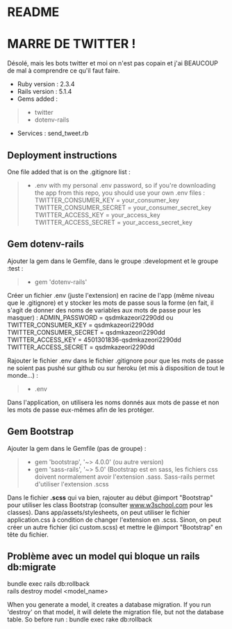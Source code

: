 # README

# MARRE DE TWITTER !
Désolé, mais les bots twitter et moi on n'est pas copain et j'ai BEAUCOUP de mal à comprendre ce qu'il faut faire.

* Ruby version : 2.3.4
* Rails version : 5.1.4
* Gems added :
> * twitter
> * dotenv-rails
* Services : send_tweet.rb


## Deployment instructions
One file added that is on the .gitignore list :
> * .env with my personal .env password, so if you're downloading the app from this repo, you should use your own .env files :
TWITTER_CONSUMER_KEY = your_consumer_key
TWITTER_CONSUMER_SECRET = your_consumer_secret_key
TWITTER_ACCESS_KEY = your_access_key
TWITTER_ACCESS_SECRET = your_access_secret_key


## Gem dotenv-rails
Ajouter la gem dans le Gemfile, dans le groupe :development et le groupe :test :
> * gem 'dotenv-rails'

Créer un fichier .env (juste l'extension) en racine de l'app (même niveau que le .gitignore) et y stocker les mots de passe sous la forme (en fait, il s'agit de donner des noms de variables aux mots de passe pour les masquer) :
ADMIN_PASSWORD = qsdmkazeori2290dd
ou
TWITTER_CONSUMER_KEY = qsdmkazeori2290dd
TWITTER_CONSUMER_SECRET =  qsdmkazeori2290dd
TWITTER_ACCESS_KEY =  4501301836-qsdmkazeori2290dd
TWITTER_ACCESS_SECRET = qsdmkazeori2290dd

Rajouter le fichier .env dans le fichier .gitignore pour que les mots de passe ne soient pas pushé sur github ou sur heroku (et mis à disposition de tout le monde...) :
> * .env

Dans l'application, on utilisera les noms donnés aux mots de passe et non les mots de passe eux-mêmes afin de les protéger.


## Gem Bootstrap
Ajouter la gem dans le Gemfile (pas de groupe) :
> * gem 'bootstrap', '~> 4.0.0' (ou autre version)
> * gem 'sass-rails', '~> 5.0' (Bootstrap est en sass, les fichiers css doivent normalement avoir l'extension .sass. Sass-rails permet d'utiliser l'extension .scss

Dans le fichier **.scss** qui va bien, rajouter au début @import "Bootstrap" pour utiliser les class Bootstrap (consulter www.w3school.com pour les classes). Dans app/assets/stylesheets, on peut utiliser le fichier application.css à condition de changer l'extension en .scss. Sinon, on peut créer un autre fichier (ici custom.scss) et mettre le @import "Bootstrap" en tête du fichier.


## Problème avec un model qui bloque un rails db:migrate
bundle exec rails db:rollback    
rails destroy model <model_name>

When you generate a model, it creates a database migration. If you run 'destroy' on that model, it will delete the migration file, but not the database table. So before run :
bundle exec rake db:rollback

